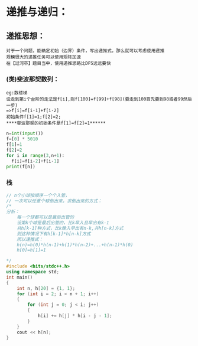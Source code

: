 # 递推与递归：
## 递推思想：
    对于一个问题，能确定初始（边界）条件，写出递推式，那么就可以考虑使用递推
    规模很大的递推任务可以使用矩阵加速
    在【过河卒】题目当中，使用递推思路比DFS远远要快
### (类)斐波那契数列：
    eg:数楼梯
    设走到第i个台阶的走法是f[i],则f[100]=f[99]+f[98](要走到100首先要到98或者99然后一步)
    =>f[i]=f[i-1]+f[i-2]
    初始条件f[1]=1;f[2]=2;
    ****斐波那契的初始条件是f[1]=f[2]=1******
```python
n=int(input())
f=[0] * 5010
f[1]=1
f[2]=2
for i in range(3,n+1):
  f[i]=f[i-2]+f[i-1]
print(f[n])
```
### 栈
```cpp
// n个小球按顺序一个个入管，
// 一次可以任意个球倒出来，求倒出来的方式：
/*
分析：
    每一个球都可以是最后出管的
    设第k个球是最后出管的，比k早入且早出有k-1
    共h[k-1]种方式，比k晚入早出有n-k,共h[n-k]方式
    则这种情况下有h[k-1]*h[n-k]方式
    所以递推式：
    h(n)=h(0)*h(n-1)+h(1)*h(n-2)+...+h(n-1)*h(0)
    h[0]=h[1]=1

*/
#include <bits/stdc++.h>
using namespace std;
int main()
{
    int n, h[20] = {1, 1};
    for (int i = 2; i < n + 1; i++)
    {
        for (int j = 0; j < i; j++)
        {
            h[i] += h[j] * h[i - j - 1];
        }
    }
    cout << h[n];
}
```
